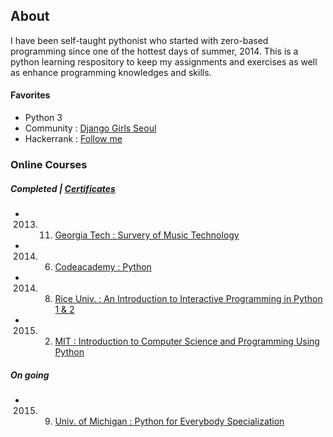 ## About
I have been self-taught pythonist who started with zero-based programming since one of the hottest days of summer, 2014. This is a python learning respository to keep my assignments and exercises as well as enhance programming knowledges and skills.

#### Favorites
- Python 3
- Community : [Django Girls Seoul](https://djangogirls.org/seoul/)
- Hackerrank : [Follow me](https://www.hackerrank.com/sujinlee)

### Online Courses
##### Completed | [Certificates](https://www.linkedin.com/in/leesujin)
- 2013. 11. [Georgia Tech : Survery of Music Technology](https://www.coursera.org/learn/music-technology)
- 2014. 6. [Codeacademy : Python](https://www.codecademy.com/learn/python)
- 2014. 8. [Rice Univ. : An Introduction to Interactive Programming in Python 1 & 2](https://www.coursera.org/course/interactivepython1)
- 2015. 2. [MIT : Introduction to Computer Science and Programming Using Python](https://www.edx.org/course/introduction-computer-science-mitx-6-00-1x-6)

##### On going
- 2015. 9. [Univ. of Michigan : Python for Everybody Specialization](https://www.coursera.org/specializations/python)
